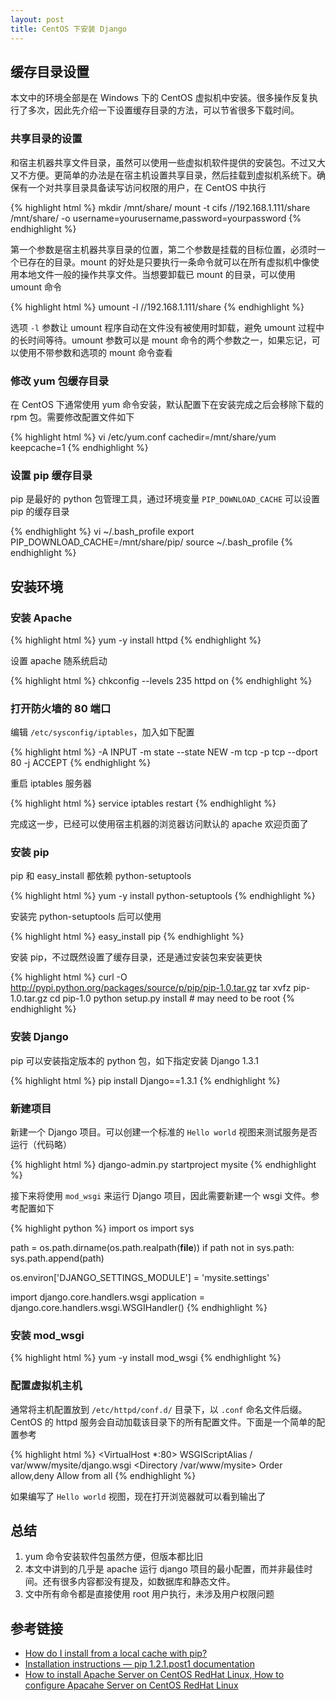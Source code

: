 ```yaml
---
layout: post
title: CentOS 下安装 Django
---
```


缓存目录设置
------------

本文中的环境全部是在 Windows 下的 CentOS 虚拟机中安装。很多操作反复执行了多次，因此先介绍一下设置缓存目录的方法，可以节省很多下载时间。

### 共享目录的设置

和宿主机器共享文件目录，虽然可以使用一些虚拟机软件提供的安装包。不过又大又不方便。更简单的办法是在宿主机设置共享目录，然后挂载到虚拟机系统下。确保有一个对共享目录具备读写访问权限的用户，在 CentOS 中执行 

{% highlight html %}
  mkdir /mnt/share/
  mount -t cifs //192.168.1.111/share /mnt/share/ -o username=yourusername,password=yourpassword
{% endhighlight %}

第一个参数是宿主机器共享目录的位置，第二个参数是挂载的目标位置，必须时一个已存在的目录。mount 的好处是只要执行一条命令就可以在所有虚拟机中像使用本地文件一般的操作共享文件。当想要卸载已 mount 的目录，可以使用 umount 命令

{% highlight html %}
  umount -l //192.168.1.111/share
{% endhighlight %}

选项 `-l` 参数让 umount 程序自动在文件没有被使用时卸载，避免 umount 过程中的长时间等待。umount 参数可以是 mount 命令的两个参数之一，如果忘记，可以使用不带参数和选项的 mount 命令查看


### 修改 yum 包缓存目录

在 CentOS 下通常使用 yum 命令安装，默认配置下在安装完成之后会移除下载的 rpm 包。需要修改配置文件如下

{% highlight html %}
  vi /etc/yum.conf
  cachedir=/mnt/share/yum
  keepcache=1
{% endhighlight %}

### 设置 pip 缓存目录

pip 是最好的 python 包管理工具，通过环境变量 `PIP_DOWNLOAD_CACHE` 可以设置 pip 的缓存目录

{% endhighlight %}
  vi ~/.bash_profile
  export PIP_DOWNLOAD_CACHE=/mnt/share/pip/
  source ~/.bash_profile
{% endhighlight %}

安装环境
--------

### 安装 Apache

{% highlight html %}
  yum -y install httpd
{% endhighlight %}

设置 apache 随系统启动

{% highlight html %}
  chkconfig --levels 235 httpd on
{% endhighlight %}

### 打开防火墙的 80 端口

编辑 `/etc/sysconfig/iptables`，加入如下配置

{% highlight html %}
  -A INPUT -m state --state NEW -m tcp -p tcp --dport 80 -j ACCEPT
{% endhighlight %}

重启 iptables 服务器

{% highlight html %}
  service iptables restart
{% endhighlight %}

完成这一步，已经可以使用宿主机器的浏览器访问默认的 apache 欢迎页面了

### 安装 pip

pip 和 easy_install 都依赖 python-setuptools

{% highlight html %}
  yum -y install python-setuptools 
{% endhighlight %}

安装完 python-setuptools 后可以使用 

{% highlight html %}
  easy_install pip
{% endhighlight %}

安装 pip，不过既然设置了缓存目录，还是通过安装包来安装更快

{% highlight html %}
  curl -O http://pypi.python.org/packages/source/p/pip/pip-1.0.tar.gz
  tar xvfz pip-1.0.tar.gz
  cd pip-1.0
  python setup.py install # may need to be root
{% endhighlight %}

### 安装 Django

pip 可以安装指定版本的 python 包，如下指定安装 Django 1.3.1

{% highlight html %}
  pip install Django==1.3.1
{% endhighlight %}

### 新建项目

新建一个 Django 项目。可以创建一个标准的 `Hello world` 视图来测试服务是否运行（代码略）

{% highlight html %}
  django-admin.py startproject mysite
{% endhighlight %}

接下来将使用 `mod_wsgi` 来运行 Django 项目，因此需要新建一个 wsgi 文件。参考配置如下

{% highlight python %}
  import os
  import sys

  path = os.path.dirname(os.path.realpath(__file__))
  if path not in sys.path:
      sys.path.append(path)

  os.environ['DJANGO_SETTINGS_MODULE'] = 'mysite.settings'

  import django.core.handlers.wsgi
  application = django.core.handlers.wsgi.WSGIHandler()
{% endhighlight %}


### 安装 mod\_wsgi

{% highlight html %}
  yum -y install mod_wsgi
{% endhighlight %}

### 配置虚拟机主机

通常将主机配置放到 `/etc/httpd/conf.d/` 目录下，以 `.conf` 命名文件后缀。CentOS 的 httpd 服务会自动加载该目录下的所有配置文件。下面是一个简单的配置参考

{% highlight html %}
  <VirtualHost *:80>
      WSGIScriptAlias / var/www/mysite/django.wsgi
      <Directory /var/www/mysite>
          Order allow,deny
          Allow from all
      </Directory>
  </VirtualHost>
{% endhighlight %}

如果编写了 `Hello world` 视图，现在打开浏览器就可以看到输出了


总结
----

1. yum 命令安装软件包虽然方便，但版本都比旧
2. 本文中讲到的几乎是 apache 运行 django 项目的最小配置，而并非最佳时间。还有很多内容都没有提及，如数据库和静态文件。
3. 文中所有命令都是直接使用 root 用户执行，未涉及用户权限问题


参考链接
--------

- [How do I install from a local cache with pip?](http://stackoverflow.com/questions/4806448/how-do-i-install-from-a-local-cache-with-pip)
- [Installation instructions &mdash; pip 1.2.1.post1 documentation](http://www.pip-installer.org/en/latest/installing.html)
- [How to install Apache Server on CentOS RedHat Linux, How to configure Apacahe Server on CentOS RedHat Linux](http://dev.antoinesolutions.com/apache-server)
